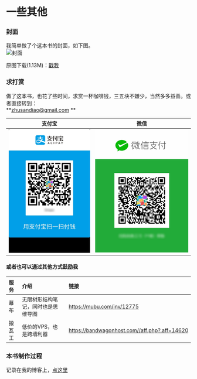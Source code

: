 # 一些其他

### 封面

我简单做了个这本书的封面，如下图。  
![封面](http://img3.doubanio.com/view/status/median/public/11a31a03c2402db.jpg)

原图下载\(1.13M\)：[戳我](http://7fva1q.com1.z0.glb.clouddn.com/cover.jpg)

### 求打赏

做了这本书，也花了些时间，求赏一杯咖啡钱，三五块不嫌少，当然多多益善。或者直接转到：  
**zhusandiao@gmail.com **

| 支付宝 | 微信 |
| :---: | :---: |
| ![](/assets/hh.jpg) | ![](/assets/ww.jpg) |

#### 或者也可以通过其他方式鼓励我

| 服务 | 介绍 |  | 链接 |
| :--- | :--- | :--- | :--- |
| 幕布 | 无限树形结构笔记，同时也是思维导图 |  | https://mubu.com/inv/12775 |
| 搬瓦工 | 低价的VPS，也是跨墙利器 |  | https://bandwagonhost.com//aff.php?.aff=14620 |

### 

### 本书制作过程

记录在我的博客上，[点这里](http://zhusandiao.com/2016/02/25/Gitbook/#more)

